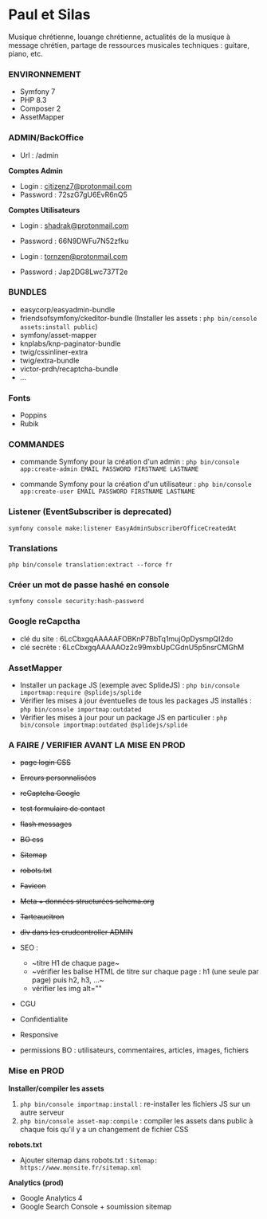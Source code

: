 # Paul et Silas
Musique chrétienne, louange chrétienne, actualités de la musique à message chrétien, partage de ressources musicales techniques : guitare, piano, etc.

### ENVIRONNEMENT
* Symfony 7
* PHP 8.3
* Composer 2
* AssetMapper

### ADMIN/BackOffice
* Url : /admin

**Comptes Admin**
* Login : citizenz7@protonmail.com
* Password : 72szG7gU6EvR6nQ5

**Comptes Utilisateurs**
* Login : shadrak@protonmail.com
* Password : 66N9DWFu7N52zfku

* Login : tornzen@protonmail.com
* Password : Jap2DG8Lwc737T2e

### BUNDLES
* easycorp/easyadmin-bundle
* friendsofsymfony/ckeditor-bundle (Installer les assets : `php bin/console assets:install public`)
* symfony/asset-mapper
* knplabs/knp-paginator-bundle
* twig/cssinliner-extra
* twig/extra-bundle
* victor-prdh/recaptcha-bundle
* ...

### Fonts
* Poppins
* Rubik

### COMMANDES
* commande Symfony pour la création d'un admin :
`php bin/console app:create-admin EMAIL PASSWORD FIRSTNAME LASTNAME`

* commande Symfony pour la création d'un utilisateur :
`php bin/console app:create-user EMAIL PASSWORD FIRSTNAME LASTNAME`

### Listener (EventSubscriber is deprecated)
`symfony console make:listener EasyAdminSubscriberOfficeCreatedAt`

### Translations
`php bin/console translation:extract --force fr`

### Créer un mot de passe hashé en console
`symfony console security:hash-password`

### Google reCapctha
* clé du site : 6LcCbxgqAAAAAFOBKnP7BbTq1mujOpDysmpQI2do
* clé secrète : 6LcCbxgqAAAAAOz2c99mxbUpCGdnU5p5nsrCMGhM

### AssetMapper
* Installer un package JS (exemple avec SplideJS) : `php bin/console importmap:require @splidejs/splide`
* Vérifier les mises à jour éventuelles de tous les packages JS installés : `php bin/console importmap:outdated`
* Vérifier les mises à jour pour un package JS en particulier : `php bin/console importmap:outdated @splidejs/splide`

### A FAIRE / VERIFIER AVANT LA MISE EN PROD
* ~~page login CSS~~
* ~~Erreurs personnalisées~~
* ~~reCaptcha Google~~
* ~~test formulaire de contact~~
* ~~flash messages~~
* ~~BO css~~
* ~~Sitemap~~
* ~~robots.txt~~
* ~~Favicon~~
* ~~Meta + données structurées schema.org~~
* ~~Tarteaucitron~~
* ~~div dans les crudcontroller ADMIN~~
* SEO :
    * ~titre H1 de chaque page~
    * ~vérifier les balise HTML de titre sur chaque page : h1 (une seule par page) puis h2, h3, ...~
    * vérifier les img alt=""

* CGU
* Confidentialite
* Responsive

* permissions BO : utilisateurs, commentaires, articles, images, fichiers


### Mise en PROD
**Installer/compiler les assets**
1. `php bin/console importmap:install` : re-installer les fichiers JS sur un autre serveur
2. `php bin/console asset-map:compile` : compiler les assets dans public à chaque fois qu'il y a un changement de fichier CSS

**robots.txt**
* Ajouter sitemap dans robots.txt : `Sitemap: https://www.monsite.fr/sitemap.xml`

**Analytics (prod)**
* Google Analytics 4
* Google Search Console + soumission sitemap